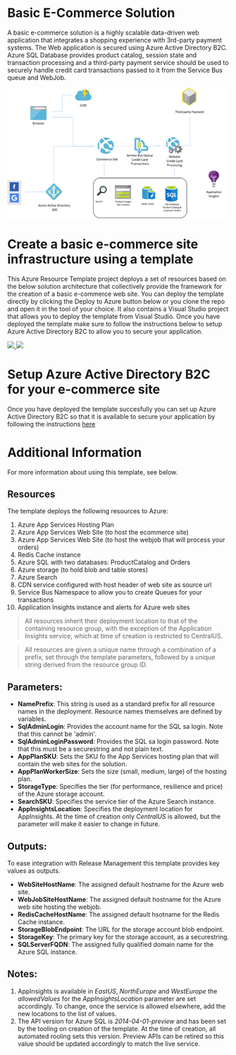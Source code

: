 # Basic E-Commerce Solution
A basic e-commerce solution is a highly scalable data-driven web application that integrates a shopping experience with 3rd-party payment systems. The Web application is secured using Azure Active Directory B2C. Azure SQL Database provides product catalog, session state and transaction processing and a third-party payment service should be used to securely handle credit card transactions passed to it from the Service Bus queue and WebJob. 

![Basic Ecommerce Solution Architecture](SaaSecommerce/Docs/media/BasicEcommerceSolutionArchitecture.png)

# Create a basic e-commerce site infrastructure using a template
This Azure Resource Template project deploys a set of resources based on the below solution architecture that collectively provide the framework for the creation of a basic e-commerce web site. You can deploy the template directly by clicking the Deploy to Azure button below or you clone the repo and open it in the tool of your choice. It also contains a Visual Studio project that allows you to deploy the template from Visual Studio. Once you have deployed the template make sure to follow the instructions below to setup Azure Active Directory B2C to allow you to secure your application. 

<a href="https://portal.azure.com/#create/Microsoft.Template/uri/https%3A%2F%2Fraw.githubusercontent.com%2FBritBoy70%2Fazure-solutions-basic-ecommerce%2Fmaster%2FSaaSecommerce%2FTemplates%2Fazuredeploy.json" target="_blank">
    <img src="http://azuredeploy.net/deploybutton.png"/>
</a>
<a href="http://armviz.io/#/?load=https://raw.githubusercontent.com/BritBoy70/azure-solutions-basic-ecommerce/master/SaaSecommerce/Templates/azuredeploy.json" target="_blank">
    <img src="http://armviz.io/visualizebutton.png"/>
</a>

# Setup Azure Active Directory B2C for your e-commerce site
Once you have deployed the template succesfully you can set up Azure Active Directory B2C so that it is available to secure your application by following the instructions [here](SaaSecommerce/Docs/ADB2CSetup.md)

# Additional Information
For more information about using this template, see below.

## Resources
The template deploys the following resources to Azure:

1. Azure App Services Hosting Plan
2. Azure App Services Web Site (to host the ecommerce site)
3. Azure App Services Web Site (to host the webjob that will process your orders)
4. Redis Cache instance
5. Azure SQL with two databases: ProductCatalog and Orders
6. Azure storage (to hold blob and table stores)
7. Azure Search
8. CDN service configured with host header of web site as source url
9. Service Bus Namespace to allow you to create Queues for your transactions
10. Application Insights instance and alerts for Azure web sites

> All resources inherit their deployment location to that of the containing resource group, with the exception of the Application Insights service, which at time of creation is restricted to CentralUS.

> All resources are given a unique name through a combination of a prefix, set through the template parameters, followed by a unique string derived from the resource group ID.

## Parameters:
* __NamePrefix__: This string is used as a standard prefix for all resource names in the deployment. Resource names themselves are defined by variables.
* __SqlAdminLogin__: Provides the account name for the SQL sa login. Note that this cannot be 'admin'.
* __SqlAdminLoginPassword__: Provides the SQL sa login password. Note that this must be a securestring and not plain text.
* __AppPlanSKU__: Sets the SKU fo the App Services hosting plan that will contain the web sites for the solution.
* __AppPlanWorkerSize__: Sets the size (small, medium, large) of the hosting plan.
* __StorageType__: Specifies the tier (for performance, resilience and price) of the Azure storage account.
* __SearchSKU__: Specifies the service tier of the Azure Search instance.
* __AppInsightsLocation__: Specifies the deployment location for AppInsights. At the time of creation only *CentralUS* is allowed, but the parameter will make it easier to change in future.

## Outputs:
To ease integration with Release Management this template provides key values as outputs.
* __WebSiteHostName__: The assigned default hostname for the Azure web site.
* __WebJobSiteHostName__: The assigned default hostname for the Azure web site hosting the webjob.
* __RedisCacheHostName__: The assigned default hsotname for the Redis Cache instance.
* __StorageBlobEndpoint__: The URL for the storage account blob endpoint.
* __StorageKey__: The primary key for the storage account, as a securestring.
* __SQLServerFQDN__: The assigned fully qualified domain name for the Azure SQL instance.


## Notes:
1. AppInsights is available in *EastUS*, *NorthEurope* and *WestEurope* the *allowedValues* for the *AppInsightsLocation* parameter are set accordingly. To change, once the service is allowed elsewhere, add the new locations to the list of values.
2. The API version for Azure SQL is *2014-04-01-preview* and has been set by the tooling on creation of the template. At the time of creation, all automated rooling sets this version. Preview APIs can be retired so this value should be updated accordingly to match the live service.
